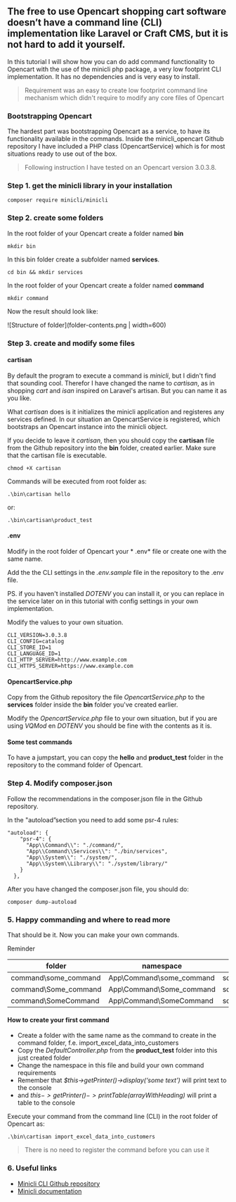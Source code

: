 ## The free to use Opencart shopping cart software doesn’t have a command line (CLI) implementation like Laravel or Craft CMS, but it is not hard to add it yourself.

In this tutorial I will show how you can do add command functionality to Opencart with the use of the minicli php package, a very low footprint CLI implementation. It has no dependencies and is very easy to install.

> Requirement was an easy to create low footprint command line mechanism which didn't require to modify any core files of Opencart

### Bootstrapping Opencart
The hardest part was bootstrapping Opencart as a service, to have its functionality available in the commands. Inside the minicli_opencart Github repository I have included a PHP class (OpencartService) which is for most situations ready to use out of the box.

> Following instruction I have tested on an Opencart version 3.0.3.8.

### Step 1. get the minicli library in your installation

```
composer require minicli/minicli
```

### Step 2. create some folders
In the root folder of your Opencart create a folder named **bin**
```
mkdir bin
```
In this bin folder create a subfolder named **services**.
```
cd bin && mkdir services
```
In the root folder of your Opencart create a folder named **command**
```
mkdir command
```
Now the result should look like:

![Structure of folder](folder-contents.png | width=600)

### Step 3. create and modify some files

#### cartisan
By default the program to execute a command is *minicli*, but I didn't find that sounding cool. Therefor I have changed the name to *cartisan*, as in shopping *cart* and *isan* inspired on Laravel's artisan. But you can name it as you like.

What *cartisan* does is it initializes the minicli application and registeres any services defined. In our situation an OpencartService is registered, which bootstraps an Opencart instance into the minicli object.

If you decide to leave it *cartisan*, then you should copy the **cartisan** file from the Github repository into the **bin** folder, created earlier. Make sure that the cartisan file is executable.

```
chmod +X cartisan
```

Commands will be executed from root folder as:

```
.\bin\cartisan hello
```
or:
```
.\bin\cartisan\product_test
```

#### .env
Modify in the root folder of Opencart your * .env* file or create one with the same name.

Add the the CLI settings in the *.env.sample* file in the repository to the .env file.

PS. if you haven't installed *DOTENV* you can install it, or you can replace in the service later on in this tutorial with config settings in your own implementation.

Modify the values to your own situation.
```
CLI_VERSION=3.0.3.8
CLI_CONFIG=catalog
CLI_STORE_ID=1
CLI_LANGUAGE_ID=1 
CLI_HTTP_SERVER=http://www.example.com
CLI_HTTPS_SERVER=https://www.example.com
```

#### OpencartService.php
Copy from the Github repository the file *OpencartService.php* to the **services** folder inside the **bin** folder you've created earlier.

Modify the *OpencartService.php* file to your own situation, but if you are using *VQMod* en *DOTENV* you should be fine with the contents as it is.

#### Some test commands
To have a jumpstart, you can copy the **hello** and **product_test** folder in the repository to the command folder of Opencart.

### Step 4. Modify composer.json
Follow the recommendations in the composer.json file in the Github repository.

In the "autoload”section you need to add some psr-4 rules:

```
"autoload": {
    "psr-4": {
      "App\\Command\\": "./command/",
      "App\\Command\\Services\\": "./bin/services",
      "App\\System\\": "./system/",
      "App\\System\\Library\\": "./system/library/"
    }
  },
```

After you have changed the composer.json file, you should do:

```
composer dump-autoload
```

### 5. Happy commanding and where to read more
That should be it. Now you can make your own commands.

Reminder

| folder  | namespace   | command  |
| ------------ | ------------ | ------------ |
| command\some_command   | App\Command\some_command   | some_command   |
| command\Some_command   | App\Command\Some_command   | some_command   |
| command\SomeCommand   | App\Command\SomeCommand   | somecommand   |

#### How to create your first command

* Create a folder with the same name as the command to create in the command folder, f.e. import_excel_data_into_customers
* Copy the *DefaultController.php* from the **product_test** folder into this just created folder
* Change the namespace in this file and build your own command requirements
* Remember that *$this->getPrinter()->display(‘some text’)* will print text to the console
* and *$this->getPrinter()->printTable($arrayWithHeading)* will print a table to the console

Execute your command from the command line (CLI) in the root folder of Opencart as: 
```
.\bin\cartisan import_excel_data_into_customers
```

> There is no need to register the command before you can use it

### 6. Useful links
* [Minicli CLI Github repository](https://github.com/minicli/minicli)
* [Minicli documentation](https://docs.minicli.dev/en/latest/)

